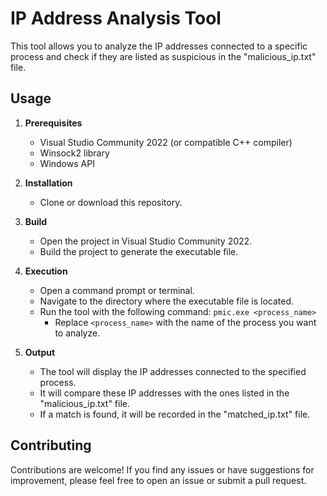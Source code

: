 # IP Address Analysis Tool

This tool allows you to analyze the IP addresses connected to a specific process and check if they are listed as suspicious in the "malicious_ip.txt" file.

## Usage

1. **Prerequisites**

   - Visual Studio Community 2022 (or compatible C++ compiler)
   - Winsock2 library
   - Windows API

2. **Installation**

   - Clone or download this repository.

3. **Build**

   - Open the project in Visual Studio Community 2022.
   - Build the project to generate the executable file.

4. **Execution**

   - Open a command prompt or terminal.
   - Navigate to the directory where the executable file is located.
   - Run the tool with the following command: `pmic.exe <process_name>`
     - Replace `<process_name>` with the name of the process you want to analyze.

5. **Output**

   - The tool will display the IP addresses connected to the specified process.
   - It will compare these IP addresses with the ones listed in the "malicious_ip.txt" file.
   - If a match is found, it will be recorded in the "matched_ip.txt" file.

## Contributing

Contributions are welcome! If you find any issues or have suggestions for improvement, please feel free to open an issue or submit a pull request.